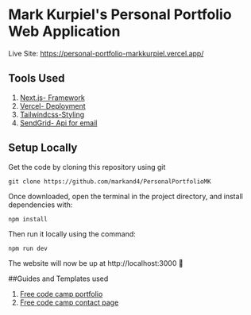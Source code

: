 # Mark Kurpiel's Personal Portfolio Web Application 

Live Site: https://personal-portfolio-markkurpiel.vercel.app/


## Tools Used 

1. [Next.js- Framework](https://nextjs.org/) 
2. [Vercel- Deployment](https://vercel.com/dashboard)
3. [Tailwindcss-Styling](https://tailwindcss.com/)
5. [SendGrid- Api for email](https://sendgrid.com/)



## Setup Locally 

Get the code by cloning this repository using git

```
git clone https://github.com/markand4/PersonalPortfolioMK
```

Once downloaded, open the terminal in the project directory, and install dependencies with:

```
npm install
```

Then run it locally using the command:

```
npm run dev
```

The website will now be up at http://localhost:3000 🚀

##Guides and Templates used

1. [Free code camp portfolio](https://www.freecodecamp.org/news/how-to-build-a-portfolio-site-with-nextjs-tailwindcss/)
2. [Free code camp contact page](https://www.freecodecamp.org/news/how-to-build-a-working-contact-form-with-sendgrid-and-next-js/)

